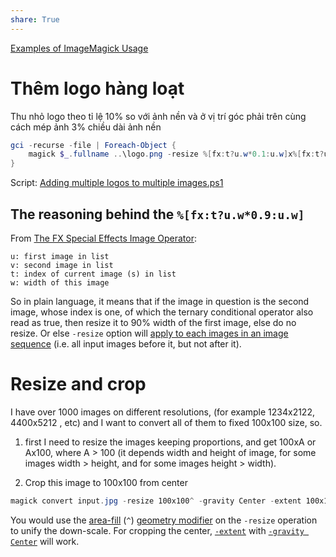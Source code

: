 ```yaml
---
share: True
---
```

[Examples of ImageMagick Usage](https://imagemagick.org/Usage/ "Examples of ImageMagick Usage")

# Thêm logo hàng loạt
Thu nhỏ logo theo tỉ lệ 10% so với ảnh nền và ở vị trí góc phải trên cùng cách mép ảnh 3% chiều dài ảnh nền
```PowerShell
gci -recurse -file | Foreach-Object {
	magick $_.fullname ..\logo.png -resize %[fx:t?u.w*0.1:u.w]x%[fx:t?u.h*0.1:u.h] -gravity northeast -geometry +%[fx:t?u.w*0.03:u.w]+%[fx:t?u.w*0.03:u.w] -composite new"$_.name"
} 
```

Script: [Adding multiple logos to multiple images.ps1](https://gist.github.com/ooker777/7b559db31c1dcc4071592054baa1017e)

## The reasoning behind the `%[fx:t?u.w*0.9:u.w]`
From [The FX Special Effects Image Operator](https://imagemagick.org/script/fx.php "ImageMagick – The FX Special Effects Image Operator"):

```
u: first image in list
v: second image in list
t: index of current image (s) in list
w: width of this image
```

So in plain language, it means that if the image in question is the second image, whose index is one, of which the ternary conditional operator also read as true, then resize it to 90% width of the first image, else do no resize. Or else `-resize` option will [apply to each images in an image sequence](https://imagemagick.org/script/command-line-processing.php#operator) (i.e. all input images before it, but not after it).

# Resize and crop
I have over 1000 images on different resolutions, (for example 1234x2122, 4400x5212 , etc) and I want to convert all of them to fixed 100x100 size, so.

1.  first I need to resize the images keeping proportions, and get 100xA or Ax100, where A > 100 (it depends width and height of image, for some images width > height, and for some images height > width).
    
2.  Crop this image to 100x100 from center
```PowerShell
magick convert input.jpg -resize 100x100^ -gravity Center -extent 100x100 output.jpg
```
You would use the [area-fill](http://www.imagemagick.org/Usage/resize/#fill) (`^`) [geometry modifier](http://www.imagemagick.org/script/command-line-processing.php#geometry) on the `-resize` operation to unify the down-scale. For cropping the center, [`-extent`](http://www.imagemagick.org/script/command-line-options.php?#extent) with [`-gravity Center`](http://www.imagemagick.org/script/command-line-options.php?#gravity) will work.
